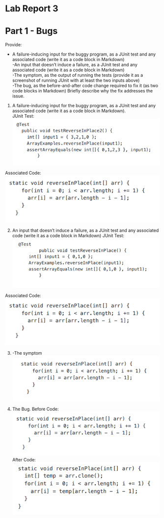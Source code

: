 # Lab Report 3  
# Part 1 - Bugs  
Provide:  
- A failure-inducing input for the buggy program, as a JUnit test and any associated code (write it as a code block in Markdown)  
-An input that doesnʼt induce a failure, as a JUnit test and any associated code (write it as a code block in Markdown)  
-The symptom, as the output of running the tests (provide it as a screenshot of running JUnit with at least the two inputs above)  
-The bug, as the before-and-after code change required to fix it (as two code blocks in Markdown) Briefly describe why the fix addresses the issue.  
1. A failure-inducing input for the buggy program, as a JUnit test and any associated code (write it as a code block in Markdown).  
JUnit Test:
![Image](lab31.png)

Associated Code:  
![Image](lab32.png) 

2. An input that doesnʼt induce a failure, as a JUnit test and any associated code (write it as a
code block in Markdown)
  JUnit Test:
![Image](lab33.png)

Associated Code:  
![Image](lab32.png) 

3. -The symptom
![Image](lab35.png)

4. The Bug.
   Before Code:
   ![Image](lab32.png)
After Code:
  ![Image](lab36.png)
